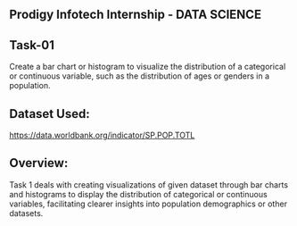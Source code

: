 ## Prodigy Infotech Internship - DATA SCIENCE

## Task-01

Create a bar chart or histogram to visualize the distribution of a categorical or continuous variable, such as the distribution of ages or genders in a population.

## Dataset Used:
https://data.worldbank.org/indicator/SP.POP.TOTL

## Overview:

Task 1 deals with creating visualizations of given dataset through bar charts and histograms to display the distribution of categorical or continuous variables, facilitating clearer insights into population demographics or other datasets.
